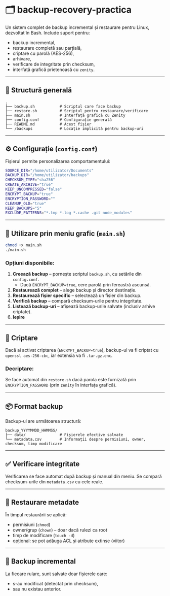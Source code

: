 # 🗂️ backup-recovery-practica

Un sistem complet de backup incremental și restaurare pentru Linux, dezvoltat în Bash. Include suport pentru:
- backup incremental,
- restaurare completă sau parțială,
- criptare cu parolă (AES-256),
- arhivare,
- verificare de integritate prin checksum,
- interfață grafică prietenoasă cu `zenity`.

---

## 📁 Structură generală

```
.
├── backup.sh           # Scriptul care face backup
├── restore.sh          # Scriptul pentru restaurare/verificare
├── main.sh             # Interfață grafică cu Zenity
├── config.conf         # Configurație generală
├── README.md           # Acest fișier
└── /backups            # Locație implicită pentru backup-uri
```

---

## ⚙️ Configurație (`config.conf`)

Fișierul permite personalizarea comportamentului:

```bash
SOURCE_DIR="/home/utilizator/Documents"
BACKUP_DIR="/home/utilizator/backups"
CHECKSUM_TYPE="sha256"
CREATE_ARCHIVE="true"
KEEP_UNCOMPRESSED="false"
ENCRYPT_BACKUP="true"
ENCRYPTION_PASSWORD=""
CLEANUP_OLD="true"
KEEP_BACKUPS="5"
EXCLUDE_PATTERNS="*.tmp *.log *.cache .git node_modules"
```

---

## 🚀 Utilizare prin meniu grafic (`main.sh`)

```bash
chmod +x main.sh
./main.sh
```

### Opțiuni disponibile:

1. **Creează backup** – pornește scriptul `backup.sh`, cu setările din `config.conf`.
   - Dacă `ENCRYPT_BACKUP=true`, cere parolă prin fereastră ascunsă.
2. **Restaurează complet** – alege backup și director destinație.
3. **Restaurează fișier specific** – selectează un fișier din backup.
4. **Verifică backup** – compară checksum-urile pentru integritate.
5. **Listează backup-uri** – afișează backup-urile salvate (inclusiv arhive criptate).
0. **Ieșire**

---

## 🔐 Criptare

Dacă ai activat criptarea (`ENCRYPT_BACKUP=true`), backup-ul va fi criptat cu `openssl aes-256-cbc`, iar extensia va fi `.tar.gz.enc`.

### Decriptare:
Se face automat din `restore.sh` dacă parola este furnizată prin `ENCRYPTION_PASSWORD` (prin `zenity` în interfața grafică).

---

## 📦 Format backup

Backup-ul are următoarea structură:

```
backup_YYYYMMDD_HHMMSS/
├── data/               # Fișierele efective salvate
└── metadata.csv        # Informații despre permisiuni, owner, checksum, timp modificare
```

---

## ✅ Verificare integritate

Verificarea se face automat după backup și manual din meniu. Se compară checksum-urile din `metadata.csv` cu cele reale.

---

## 🔁 Restaurare metadate

În timpul restaurării se aplică:
- permisiuni (`chmod`)
- owner/grup (`chown`) – doar dacă rulezi ca root
- timp de modificare (`touch -d`)
- opțional: se pot adăuga ACL și atribute extinse (viitor)

---

## 📅 Backup incremental

La fiecare rulare, sunt salvate doar fișierele care:
- s-au modificat (detectat prin checksum),
- sau nu existau anterior.
